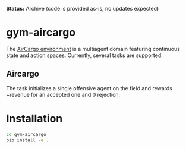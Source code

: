 **Status:** Archive (code is provided as-is, no updates expected)

# gym-aircargo

The [AirCargo environment]() is a multiagent
domain featuring continuous state and action spaces. Currently,
several tasks are supported:

## Aircargo

The task initializes a single offensive agent on the field and rewards +revenue for an accepted one and 0 rejection.


# Installation

```bash
cd gym-aircargo
pip install -e .
```

